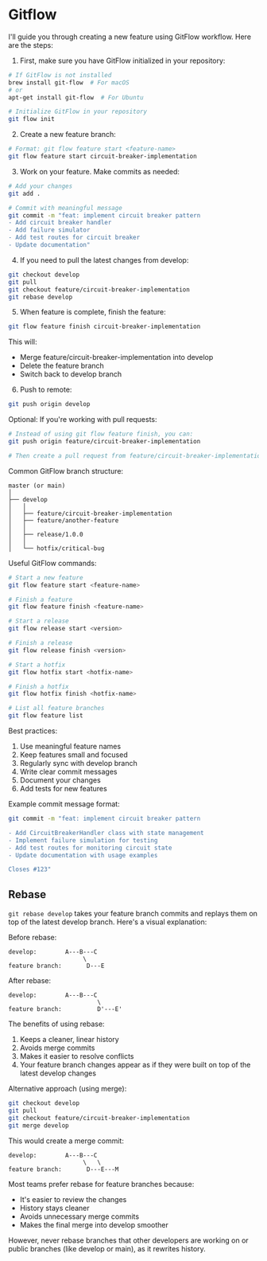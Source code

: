 
# Gitflow
I'll guide you through creating a new feature using GitFlow workflow. Here are the steps:

1. First, make sure you have GitFlow initialized in your repository:
```bash
# If GitFlow is not installed
brew install git-flow  # For macOS
# or
apt-get install git-flow  # For Ubuntu

# Initialize GitFlow in your repository
git flow init
```

2. Create a new feature branch:
```bash
# Format: git flow feature start <feature-name>
git flow feature start circuit-breaker-implementation
```

3. Work on your feature. Make commits as needed:
```bash
# Add your changes
git add .

# Commit with meaningful message
git commit -m "feat: implement circuit breaker pattern
- Add circuit breaker handler
- Add failure simulator
- Add test routes for circuit breaker
- Update documentation"
```

4. If you need to pull the latest changes from develop:
```bash
git checkout develop
git pull
git checkout feature/circuit-breaker-implementation
git rebase develop
```

5. When feature is complete, finish the feature:
```bash
git flow feature finish circuit-breaker-implementation
```

This will:
- Merge feature/circuit-breaker-implementation into develop
- Delete the feature branch
- Switch back to develop branch

6. Push to remote:
```bash
git push origin develop
```

Optional: If you're working with pull requests:
```bash
# Instead of using git flow feature finish, you can:
git push origin feature/circuit-breaker-implementation

# Then create a pull request from feature/circuit-breaker-implementation to develop
```

Common GitFlow branch structure:
```plaintext
master (or main)
│
├── develop
│   │
│   ├── feature/circuit-breaker-implementation
│   ├── feature/another-feature
│   │
│   ├── release/1.0.0
│   │
│   └── hotfix/critical-bug
```

Useful GitFlow commands:
```bash
# Start a new feature
git flow feature start <feature-name>

# Finish a feature
git flow feature finish <feature-name>

# Start a release
git flow release start <version>

# Finish a release
git flow release finish <version>

# Start a hotfix
git flow hotfix start <hotfix-name>

# Finish a hotfix
git flow hotfix finish <hotfix-name>

# List all feature branches
git flow feature list
```

Best practices:
1. Use meaningful feature names
2. Keep features small and focused
3. Regularly sync with develop branch
4. Write clear commit messages
5. Document your changes
6. Add tests for new features

Example commit message format:
```bash
git commit -m "feat: implement circuit breaker pattern

- Add CircuitBreakerHandler class with state management
- Implement failure simulation for testing
- Add test routes for monitoring circuit state
- Update documentation with usage examples

Closes #123"
```

## Rebase
`git rebase develop` takes your feature branch commits and replays them on top of the latest develop branch. Here's a visual explanation:

Before rebase:
```
develop:        A---B---C
                     \
feature branch:       D---E
```

After rebase:
```
develop:        A---B---C
                         \
feature branch:          D'---E'
```

The benefits of using rebase:
1. Keeps a cleaner, linear history
2. Avoids merge commits
3. Makes it easier to resolve conflicts
4. Your feature branch changes appear as if they were built on top of the latest develop changes

Alternative approach (using merge):
```bash
git checkout develop
git pull
git checkout feature/circuit-breaker-implementation
git merge develop
```

This would create a merge commit:
```
develop:        A---B---C
                     \   \
feature branch:       D---E---M
```

Most teams prefer rebase for feature branches because:
- It's easier to review the changes
- History stays cleaner
- Avoids unnecessary merge commits
- Makes the final merge into develop smoother

However, never rebase branches that other developers are working on or public branches (like develop or main), as it rewrites history.